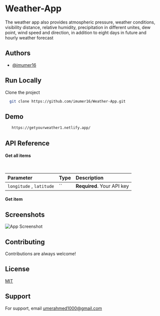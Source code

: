 
# Weather-App
The weather app also provides atmospheric pressure, weather conditions, visibility distance, relative humidity, precipitation in different unites, dew point, wind speed and direction, in addition to eight days in future and hourly weather forecast


## Authors

- [@imumer16](https://www.github.com/imumer16)


## Run Locally

Clone the project

```bash
  git clone https://github.com/imumer16/Weather-App.git
```










## Demo
```bash
   https://getyourweather1.netlify.app/
```



## API Reference

#### Get all items

```http
  
```

| Parameter | Type     | Description                |
| :-------- | :------- | :------------------------- |
| `longitude` , `latitude` | `` | **Required**. Your API key |

#### Get item





## Screenshots

![App Screenshot](https://via.placeholder.com/468x300?text=App+Screenshot+Here)


## Contributing

Contributions are always welcome!



## License

[MIT](https://choosealicense.com/licenses/mit/)


## Support

For support, email umerahmed1000@gmail.com
